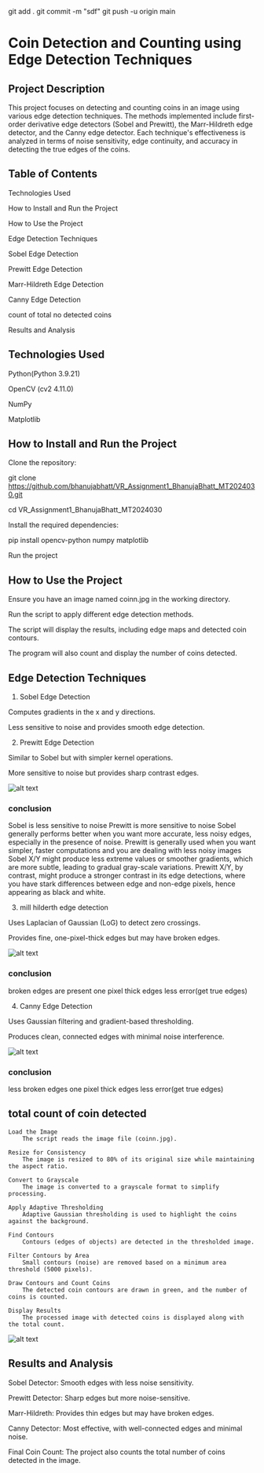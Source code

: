 git add .
git commit -m "sdf"
git push -u origin main


# Coin Detection and Counting using Edge Detection Techniques

## Project Description

This project focuses on detecting and counting coins in an image using various edge detection techniques. The methods implemented include first-order derivative edge detectors (Sobel and Prewitt), the Marr-Hildreth edge detector, and the Canny edge detector. Each technique's effectiveness is analyzed in terms of noise sensitivity, edge continuity, and accuracy in detecting the true edges of the coins.

## Table of Contents

Technologies Used

How to Install and Run the Project

How to Use the Project

Edge Detection Techniques

Sobel Edge Detection

Prewitt Edge Detection

Marr-Hildreth Edge Detection

Canny Edge Detection

count of total no detected coins

Results and Analysis

## Technologies Used

Python(Python 3.9.21)

OpenCV (cv2 4.11.0)

NumPy

Matplotlib

## How to Install and Run the Project

Clone the repository:

git clone https://github.com/bhanujabhatt/VR_Assignment1_BhanujaBhatt_MT2024030.git

cd VR_Assignment1_BhanujaBhatt_MT2024030

Install the required dependencies:

pip install opencv-python numpy matplotlib

Run the project


## How to Use the Project

Ensure you have an image named coinn.jpg in the working directory.

Run the script to apply different edge detection methods.

The script will display the results, including edge maps and detected coin contours.

The program will also count and display the number of coins detected.

## Edge Detection Techniques

1. Sobel Edge Detection

Computes gradients in the x and y directions.

Less sensitive to noise and provides smooth edge detection.

2. Prewitt Edge Detection

Similar to Sobel but with simpler kernel operations.

More sensitive to noise but provides sharp contrast edges.

![alt text](<images/output of edge detection using first order derivative prewitt and sobel.png>)

### conclusion 

Sobel is less sensitive to noise
Prewitt is more sensitive to noise
Sobel generally performs better when you want more accurate, less noisy edges, especially in the presence of noise.
Prewitt is generally used when you want simpler, faster computations and you are dealing with less noisy images
Sobel X/Y might produce less extreme values or smoother gradients, which are more subtle, leading to gradual gray-scale variations.
Prewitt X/Y, by contrast, might produce a stronger contrast in its edge detections, where you have stark differences between edge and non-edge pixels, hence appearing as black and white.

3. mill hilderth edge detection

Uses Laplacian of Gaussian (LoG) to detect zero crossings.

Provides fine, one-pixel-thick edges but may have broken edges.

![alt text](<images/output of using mill hilderth edge detector.png>)

### conclusion

broken edges are present
one pixel thick edges
less error(get true edges)

4. Canny Edge Detection

Uses Gaussian filtering and gradient-based thresholding.

Produces clean, connected edges with minimal noise interference.

![alt text](<images/output of canny edge detector.png>)

### conclusion

less broken edges
one pixel thick edges
less error(get true edges)

## total count of coin detected
    Load the Image
        The script reads the image file (coinn.jpg).

    Resize for Consistency
        The image is resized to 80% of its original size while maintaining the aspect ratio.

    Convert to Grayscale
        The image is converted to a grayscale format to simplify processing.

    Apply Adaptive Thresholding
        Adaptive Gaussian thresholding is used to highlight the coins against the background.

    Find Contours
        Contours (edges of objects) are detected in the thresholded image.

    Filter Contours by Area
        Small contours (noise) are removed based on a minimum area threshold (5000 pixels).

    Draw Contours and Count Coins
        The detected coin contours are drawn in green, and the number of coins is counted.

    Display Results
        The processed image with detected coins is displayed along with the total count.

   ![alt text](<images/output of finding no of coins.png>)
    


## Results and Analysis

Sobel Detector: Smooth edges with less noise sensitivity.

Prewitt Detector: Sharp edges but more noise-sensitive.

Marr-Hildreth: Provides thin edges but may have broken edges.

Canny Detector: Most effective, with well-connected edges and minimal noise.

Final Coin Count: The project also counts the total number of coins detected in the image.



